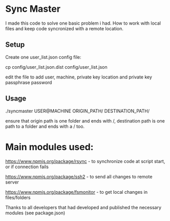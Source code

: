 # Sync Master #

I made this code to solve one basic problem i had. How to work with local files and keep code syncronized with a remote location.

## Setup ##

Create one user_list.json config file:

cp config/user_list.json.dist config/user_list.json

edit the file to add user, machine, private key location and private key passphrase password

## Usage ##

./syncmaster USER@MACHINE ORIGIN_PATH/ DESTINATION_PATH/

ensure that origin path is one folder and ends with /, destination path is one path to a folder and ends with a / too.

# Main modules used: #

https://www.npmjs.org/package/rsync - to synchronize code at script start, or if connection fails

https://www.npmjs.org/package/ssh2 - to send all changes to remote server

https://www.npmjs.org/package/fsmonitor - to get local changes in files/folders

Thanks to all developers that had developed and published the necessary modules (see package.json)
